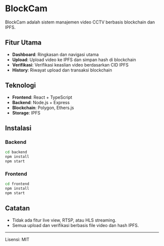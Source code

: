# BlockCam

BlockCam adalah sistem manajemen video CCTV berbasis blockchain dan IPFS.

## Fitur Utama
- **Dashboard**: Ringkasan dan navigasi utama
- **Upload**: Upload video ke IPFS dan simpan hash di blockchain
- **Verifikasi**: Verifikasi keaslian video berdasarkan CID IPFS
- **History**: Riwayat upload dan transaksi blockchain

## Teknologi
- **Frontend**: React + TypeScript
- **Backend**: Node.js + Express
- **Blockchain**: Polygon, Ethers.js
- **Storage**: IPFS

## Instalasi

### Backend
```bash
cd backend
npm install
npm start
```

### Frontend
```bash
cd frontend
npm install
npm start
```

## Catatan
- Tidak ada fitur live view, RTSP, atau HLS streaming.
- Semua upload dan verifikasi berbasis file video dan hash IPFS.

---

Lisensi: MIT 